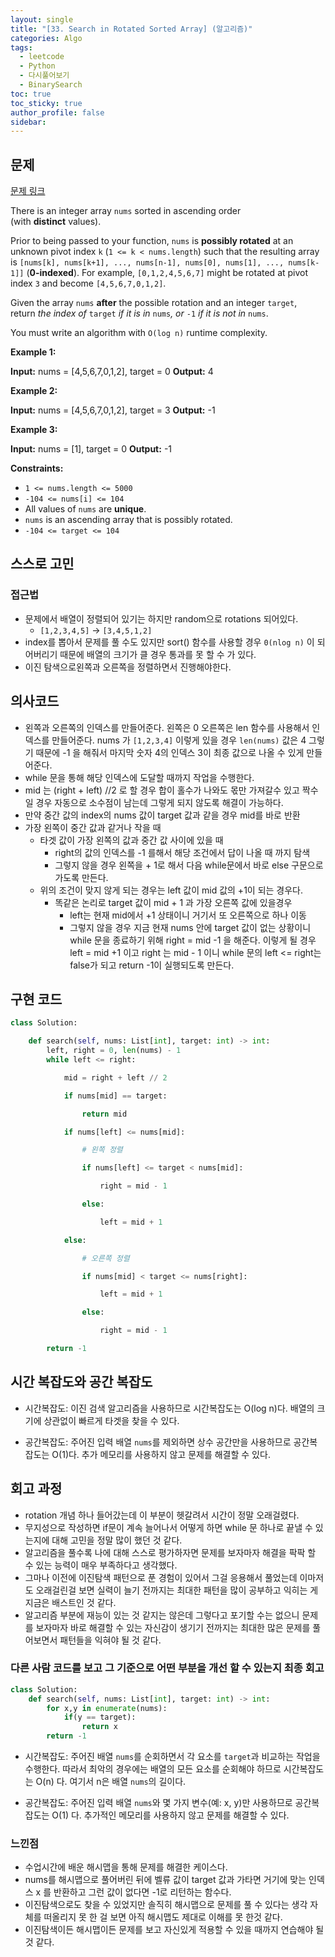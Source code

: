 ```yaml
---
layout: single
title: "[33. Search in Rotated Sorted Array] (알고리즘)"
categories: Algo
tags:
  - leetcode
  - Python
  - 다시풀어보기
  - BinarySearch
toc: true
toc_sticky: true
author_profile: false
sidebar:
---
```

## 문제

[문제 링크](https://leetcode.com/problems/search-in-rotated-sorted-array/?envType=study-plan-v2&envId=top-interview-150)

There is an integer array `nums` sorted in ascending order (with **distinct** values).

Prior to being passed to your function, `nums` is **possibly rotated** at an unknown pivot index `k` (`1 <= k < nums.length`) such that the resulting array is `[nums[k], nums[k+1], ..., nums[n-1], nums[0], nums[1], ..., nums[k-1]]` (**0-indexed**). For example, `[0,1,2,4,5,6,7]` might be rotated at pivot index `3` and become `[4,5,6,7,0,1,2]`.

Given the array `nums` **after** the possible rotation and an integer `target`, return _the index of_ `target` _if it is in_ `nums`_, or_ `-1` _if it is not in_ `nums`.

You must write an algorithm with `O(log n)` runtime complexity.

**Example 1:**

**Input:** nums = [4,5,6,7,0,1,2], target = 0
**Output:** 4

**Example 2:**

**Input:** nums = [4,5,6,7,0,1,2], target = 3
**Output:** -1

**Example 3:**

**Input:** nums = [1], target = 0
**Output:** -1

**Constraints:**

- `1 <= nums.length <= 5000`
- `-104 <= nums[i] <= 104`
- All values of `nums` are **unique**.
- `nums` is an ascending array that is possibly rotated.
- `-104 <= target <= 104`

## 스스로 고민

### 접근법

- 문제에서 배열이 정렬되어 있기는 하지만 random으로 rotations 되어있다.
	- `[1,2,3,4,5]` -> `[3,4,5,1,2]`
- index를 뽑아서 문제를 풀 수도 있지만 sort()  함수를 사용할 경우 `0(nlog n)` 이 되어버리기 때문에 배열의 크기가 클 경우 통과를 못 할 수 가 있다.
- 이진 탐색으로왼쪽과 오른쪽을 정렬하면서 진행해야한다.

## 의사코드

- 왼쪽과 오른쪽의 인덱스를 만들어준다. 왼쪽은 0 오른쪽은 len 함수를 사용해서 인덱스를 만들어준다. nums 가 `[1,2,3,4]` 이렇게 있을 경우 `len(nums)` 값은 4 그렇기 때문에 -1 을 해줘서 마지막 숫자 4의 인덱스 3이 최종 값으로 나올 수 있게 만들어준다.
- while 문을 통해 해당 인덱스에 도달할 때까지 작업을 수행한다.
- mid 는 (right + left) //2 로 할 경우 합이 홀수가 나와도 몫만 가져갈수 있고 짝수일 경우 자동으로 소수점이 남는데 그렇게 되지 않도록 해결이 가능하다.
- 만약 중간 값의 index의 nums 값이 target 값과 같을 경우 mid를 바로 반환
- 가장 왼쪽이 중간 값과 같거나 작을 때
	-  타겟 값이 가장 왼쪽의 값과 중간 값 사이에 있을 때
		- right의 값의 인덱스를 -1 를해서 해당 조건에서 답이 나올 때 까지 탐색
		- 그렇지 않을 경우 왼쪽을 + 1로 해서 다음 while문에서 바로 else 구문으로 가도록 만든다.
	- 위의 조건이 맞지 않게 되는 경우는 left 값이 mid 값의 +1이 되는 경우다.
		- 똑같은 논리로 target 값이 mid + 1 과 가장 오른쪽 값에 있을경우
			- left는 현재 mid에서 +1 상태이니 거기서 또 오른쪽으로 하나 이동
			- 그렇지 않을 경우 지금 현재 nums 안에 target 값이 없는 상황이니 while 문을 종료하기 위해 right = mid -1 을 해준다.
			  이렇게 될 경우 left = mid +1 이고 right 는 mid - 1 이니 
			  while 문의 left <= right는 false가 되고 return -1이 실행되도록 만든다.

## 구현 코드

```python
class Solution:

    def search(self, nums: List[int], target: int) -> int:
        left, right = 0, len(nums) - 1
        while left <= right:

            mid = right + left // 2

            if nums[mid] == target:

                return mid

            if nums[left] <= nums[mid]:

                # 왼쪽 정렬

                if nums[left] <= target < nums[mid]:

                    right = mid - 1

                else:

                    left = mid + 1

            else:

                # 오른쪽 정렬

                if nums[mid] < target <= nums[right]:

                    left = mid + 1

                else:

                    right = mid - 1

        return -1
```

## 시간 복잡도와 공간 복잡도

- 시간복잡도: 이진 검색 알고리즘을 사용하므로 시간복잡도는 O(log n)다. 배열의 크기에 상관없이 빠르게 타겟을 찾을 수 있다.
    
- 공간복잡도: 주어진 입력 배열 `nums`를 제외하면 상수 공간만을 사용하므로 공간복잡도는 O(1)다. 추가 메모리를 사용하지 않고 문제를 해결할 수 있다.
    

## 회고 과정

- rotation 개념 하나 들어갔는데 이 부분이 헷갈려서 시간이 정말 오래걸렸다.
- 무지성으로 작성하면 if문이 계속 늘어나서 어떻게 하면 while 문 하나로 끝낼 수 있는지에 대해 고민을 정말 많이 했던 것 같다.
- 알고리즘을 풀수록 나에 대해 스스로 평가하자면 문제를 보자마자 해결을 팍팍 할 수 있는 능력이 매우 부족하다고 생각했다. 
- 그마나 이전에 이진탐색 패턴으로 푼 경험이 있어서 그걸 응용해서 풀었는데 이마저도 오래걸린걸 보면 실력이 늘기 전까지는 최대한 패턴을 많이 공부하고 익히는 게 지금은 배스트인 것 같다.
- 알고리즘 부분에 재능이 있는 것 같지는 않은데 그렇다고 포기할 수는 없으니 문제를 보자마자 바로 해결할 수 있는 자신감이 생기기 전까지는 최대한 많은 문제를 풀어보면서 패턴들을 익혀야 될 것 같다.
### 다른 사람 코드를 보고 그 기준으로 어떤 부분을 개선 할 수 있는지 최종 회고

```python
class Solution:
    def search(self, nums: List[int], target: int) -> int:
        for x,y in enumerate(nums):
            if(y == target):
                return x
        return -1
```

- 시간복잡도: 주어진 배열 `nums`를 순회하면서 각 요소를 `target`과 비교하는 작업을 수행한다. 따라서 최악의 경우에는 배열의 모든 요소를 순회해야 하므로 시간복잡도는 O(n) 다. 여기서 n은 배열 `nums`의 길이다.
    
- 공간복잡도: 주어진 입력 배열 `nums`와 몇 가지 변수(예: x, y)만 사용하므로 공간복잡도는 O(1) 다. 추가적인 메모리를 사용하지 않고 문제를 해결할 수 있다.

### 느낀점

- 수업시간에 배운 해시맵을 통해 문제를 해결한 케이스다.
- nums를 해시맵으로 풀어버린 뒤에 벨류 값이 target 값과 가타면 거기에 맞는  인덱스 x 를 반환하고 그런 값이 없다면 -1로 리턴하는 함수다.
- 이진탐색으로도 찾을 수 있었지만 솔직히 해시맵으로 문제를 풀 수 있다는 생각 자체를 떠올리지 못 한 걸 보면 아직 해시맵도 제대로 이해를 못 한것 같다.
- 이진탐색이든 해시맵이든 문제를 보고 자신있게 적용할 수 있을 때까지 연습해야 될 것 같다.